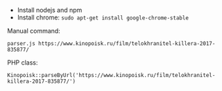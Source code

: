 - Install nodejs and npm
- Install chrome: `sudo apt-get install google-chrome-stable`

Manual command:

`parser.js https://www.kinopoisk.ru/film/telokhranitel-killera-2017-835877/` 

PHP class:

`Kinopoisk::parseByUrl('https://www.kinopoisk.ru/film/telokhranitel-killera-2017-835877/')`




